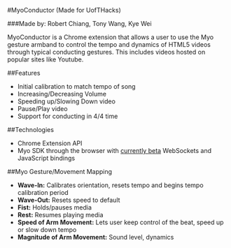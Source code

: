 #MyoConductor (Made for UofTHacks)

###Made by: Robert Chiang, Tony Wang, Kye Wei

MyoConductor is a Chrome extension that allows a user to use the Myo gesture armband to control the tempo and dynamics of HTML5 videos through typical conducting gestures. This includes videos hosted on popular sites like Youtube.


##Features
- Initial calibration to match tempo of song
- Increasing/Decreasing Volume
- Speeding up/Slowing Down video
- Pause/Play video
- Support for conducting in 4/4 time

##Technologies
- Chrome Extension API
- Myo SDK through the browser with [currently beta](https://developer.thalmic.com/forums/topic/534/) WebSockets and JavaScript bindings

##Myo Gesture/Movement Mapping
- **Wave-In:** Calibrates orientation, resets tempo and begins tempo calibration period
- **Wave-Out:** Resets speed to default
- **Fist:** Holds/pauses media
- **Rest:** Resumes playing media
- **Speed of Arm Movement:** Lets user keep control of the beat, speed up or slow down tempo
- **Magnitude of Arm Movement:** Sound level, dynamics
